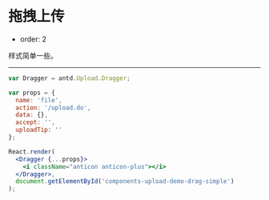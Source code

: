 # 拖拽上传

- order: 2

样式简单一些。

---

````jsx
var Dragger = antd.Upload.Dragger;

var props = {
  name: 'file',
  action: '/upload.do',
  data: {},
  accept: '',
  uploadTip: ''
};

React.render(
  <Dragger {...props}>
    <i className="anticon anticon-plus"></i>
  </Dragger>,
  document.getElementById('components-upload-demo-drag-simple')
);
````

<style>
#components-upload-demo-drag-simple {
  width: 246px;
  height: 146px;
}
</style>
